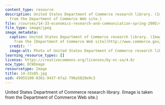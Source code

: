 ```yaml
---
content_type: resource
description: United States Department of Commerce research library. (Image is taken
  from the Department of Commerce Web site.)
file: /courses/14-33-economics-research-and-communication-spring-2005/49955100836194376fa2796a5820e9c3_14-33s05.jpg
file_type: image/jpeg
image_metadata:
  caption: United States Department of Commerce research library. (Image is taken
    from the [Department of Commerce Web site](http://www.commerce.gov/).)
  credit: ''
  image-alt: Photo of United States Department of Commerce research library.
learning_resource_types: []
license: https://creativecommons.org/licenses/by-nc-sa/4.0/
ocw_type: OCWImage
resourcetype: Image
title: 14-33s05.jpg
uid: 49955100-8361-9437-6fa2-796a5820e9c3
---
```

United States Department of Commerce research library. (Image is taken from the Department of Commerce Web site.)
